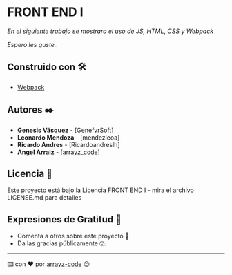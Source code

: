# FRONT END I

_En el siguiente trabajo se mostrara el uso de JS, HTML, CSS y Webpack_

_Espero les guste.._

## Construido con 🛠️

* [Webpack](https://webpack.js.org/)


## Autores ✒️


* **Genesis Vásquez** - [GenefvrSoft]
* **Leonardo Mendoza** - [mendezleoa]
* **Ricardo Andres** - [Ricardoandreslh]
* **Angel Arraiz** - [arrayz_code]


## Licencia 📄

Este proyecto está bajo la Licencia FRONT END I - mira el archivo LICENSE.md para detalles

## Expresiones de Gratitud 🎁

* Comenta a otros sobre este proyecto 📢
* Da las gracias públicamente 🤓.



---
⌨️ con ❤️ por [arrayz-code](https://github.com/arrayz-code) 😊
